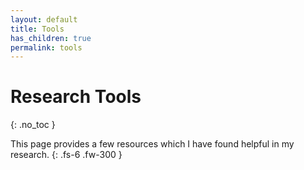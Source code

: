 ```yaml
---
layout: default
title: Tools
has_children: true
permalink: tools
---
```


# Research Tools
{: .no_toc }

This page provides a few resources which I have found helpful in my research.
{: .fs-6 .fw-300 }

